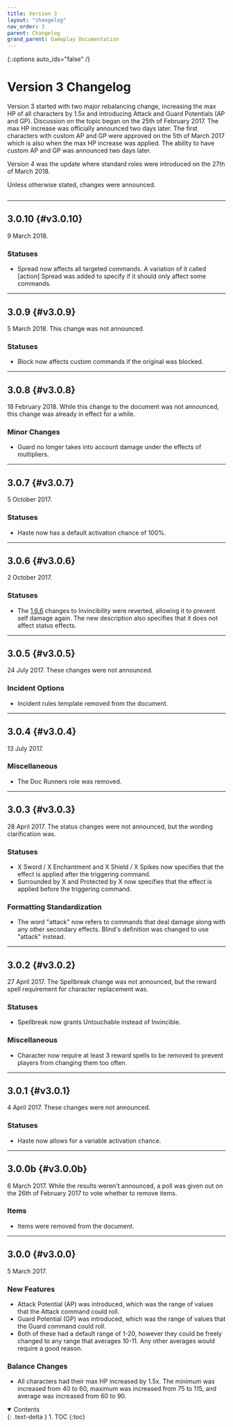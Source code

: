 ```yaml
---
title: Version 3
layout: "changelog"
nav_order: 3
parent: Changelog
grand_parent: Gameplay Documentation
---
```


{::options auto_ids="false" /}

# Version 3 Changelog

Version 3 started with two major rebalancing change, increasing the max HP of all characters by 1.5x and introducing Attack and Guard Potentials (AP and GP). Discussion on the topic began on the 25th of February 2017. The max HP increase was officially announced two days later. The first characters with custom AP and GP were approved on the 5th of March 2017 which is also when the max HP increase was applied. The ability to have custom AP and GP was announced two days later.

Version 4 was the update where standard roles were introduced on the 27th of March 2018.

Unless otherwise stated, changes were announced.

<div class="row">
<div class="column content" markdown="1">

---

## 3.0.10 {#v3.0.10}

9 March 2018.

### Statuses

- Spread now affects all targeted commands. A variation of it called [action] Spread was added to specify if it should only affect some commands.

---

## 3.0.9 {#v3.0.9}

5 March 2018. This change was not announced.

### Statuses

- Block now affects custom commands if the original was blocked.

---

## 3.0.8 {#v3.0.8}

18 February 2018. While this change to the document was not announced, this change was already in effect for a while.

### Minor Changes

- Guard no longer takes into account damage under the effects of multipliers.

---

## 3.0.7 {#v3.0.7}

5 October 2017.

### Statuses

- Haste now has a default activation chance of 100%.

---

## 3.0.6 {#v3.0.6}

2 October 2017.

### Statuses

- The [1.6.6](/game/changelog/v1.html#v1.6.6) changes to Invincibility were reverted, allowing it to prevent self damage again. The new description also specifies that it does not affect status effects.

---

## 3.0.5 {#v3.0.5}

24 July 2017. These changes were not announced.

### Incident Options

- Incident rules template removed from the document.

---

## 3.0.4 {#v3.0.4}

13 July 2017.

### Miscellaneous

- The Doc Runners role was removed.

---

## 3.0.3 {#v3.0.3}

28 April 2017. The status changes were not announced, but the wording clarification was.

### Statuses

- X Sword / X Enchantment and X Shield / X Spikes now specifies that the effect is applied after the triggering command.
- Surrounded by X and Protected by X now specifies that the effect is applied before the triggering command.

### Formatting Standardization

- The word "attack" now refers to commands that deal damage along with any other secondary effects. Blind's definition was changed to use "attack" instead.

---

## 3.0.2 {#v3.0.2}

27 April 2017. The Spellbreak change was not announced, but the reward spell requirement for character replacement was.

### Statuses

- Spellbreak now grants Untouchable instead of Invincible.

### Miscellaneous

- Character now require at least 3 reward spells to be removed to prevent players from changing them too often.

---

## 3.0.1 {#v3.0.1}

4 April 2017. These changes were not announced.

### Statuses

- Haste now allows for a variable activation chance.

---

## 3.0.0b {#v3.0.0b}

6 March 2017. While the results weren't announced, a poll was given out on the 26th of February 2017 to vote whether to remove items.

### Items

- Items were removed from the document.

---

## 3.0.0 {#v3.0.0}

5 March 2017.

### New Features

- Attack Potential (AP) was introduced, which was the range of values that the Attack command could roll.
- Guard Potential (GP) was introduced, which was the range of values that the Guard command could roll.
- Both of these had a default range of 1-20, however they could be freely changed to any range that averages 10-11. Any other averages would require a good reason.

### Balance Changes

- All characters had their max HP increased by 1.5x. The minimum was increased from 40 to 60, maximum was increased from 75 to 115, and average was increased from 60 to 90.

</div>
<div class="column toc" markdown="1">
<details open markdown="block">
<summary>
Contents
</summary>
{: .text-delta }
1. TOC
{:toc}
</details>
</div>
</div> 